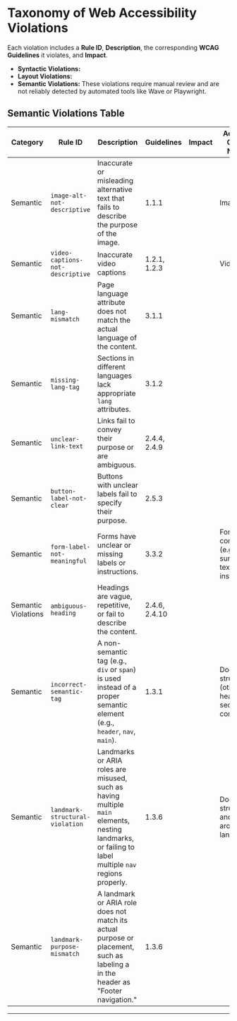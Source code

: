 # Taxonomy of Web Accessibility Violations

Each violation includes a **Rule ID**, **Description**, the corresponding **WCAG Guidelines** it violates, and **Impact**.

- **Syntactic Violations:**
- **Layout Violations:**
- **Semantic Violations:** These violations require manual review and are not reliably detected by automated tools like Wave or Playwright. 

## Semantic Violations Table

| **Category**           | **Rule ID**           | **Description**                                                                                       | **Guidelines**    | **Impact** | **Additional Context Needed**|
|-------------------------|-----------------------|-------------------------------------------------------------------------------------------------------|-------------------|-------------------|------------------|
| Semantic      | `image-alt-not-descriptive`      | Inaccurate or misleading alternative text that fails to describe the purpose of the image.            | 1.1.1             |   | Image  |
| Semantic      | `video-captions-not-descriptive`    | Inaccurate video captions                                 | 1.2.1, 1.2.3      |   |  Video |
| Semantic      | `lang-mismatch`      | Page language attribute does not match the actual language of the content.                            | 3.1.1             |   |   |
| Semantic      | `missing-lang-tag`   | Sections in different languages lack appropriate `lang` attributes.                                   | 3.1.2             |   |   |
| Semantic      | `unclear-link-text`  | Links fail to convey their purpose or are ambiguous.                                                  | 2.4.4, 2.4.9      |   |   |
| Semantic      | `button-label-not-clear`       | Buttons with unclear labels fail to specify their purpose.                                            | 2.5.3             |    |  |
| Semantic      | `form-label-not-meaningful`         | Forms have unclear or missing labels or instructions.                                                 | 3.3.2             |    |Form context (e.g., surrounding text, instructions)|
| Semantic Violations     | `ambiguous-heading`  | Headings are vague, repetitive, or fail to describe the content.                                      | 2.4.6, 2.4.10     |   |   |
| Semantic      | `incorrect-semantic-tag`    | A non-semantic tag (e.g., `div` or `span`) is used instead of a proper semantic element (e.g., `header`, `nav`, `main`).                                      | 1.3.1             |   |  Document structure (other headings, section context) |
| Semantic      | `landmark-structural-violation`    |  Landmarks or ARIA roles are misused, such as having multiple `main` elements, nesting landmarks, or failing to label multiple `nav` regions properly.                                         | 1.3.6           |   | Document structure and context around the landmark  |
| Semantic      | `landmark-purpose-mismatch` | A landmark or ARIA role does not match its actual purpose or placement, such as labeling a <nav> in the header as "Footer navigation."                                          | 1.3.6             |   |   |


---


<!-- This is commented out.| Semantic      | `sensory-instructions`| Instructions rely on sensory characteristics without alternatives.                                    | 1.3.3             |   |   |
| Semantic      | `error-messages`     | Errors are not clearly described, leaving users unable to fix them.                                   | 3.3.1             |   |  Error context (e.g., input validation rules) |
| Semantic      | `error-correction`   | No accessible suggestions for correcting input errors.                                                | 3.3.3             |   |  Error context and input requirements  |
| Semantic      | `error-consistency`  | Error messages lack consistency or clarity across interactions.                                       | 3.3.4             |   |  All error messages on the page |
| Semantic      | `status-updates`     | Status changes are not announced to assistive technologies.                                           | 4.1.3             |   |   |
| Semantic      | `hover-focus`        | Content triggered by hover or focus is inaccessible or non-dismissible.                               | 1.4.13            |   |   |
 -->
